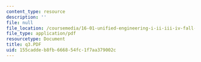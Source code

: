 ```yaml
---
content_type: resource
description: ''
file: null
file_location: /coursemedia/16-01-unified-engineering-i-ii-iii-iv-fall-2005-spring-2006/155caddeb8fb666854fc1f7aa379002c_q3.PDF
file_type: application/pdf
resourcetype: Document
title: q3.PDF
uid: 155cadde-b8fb-6668-54fc-1f7aa379002c
---
```

